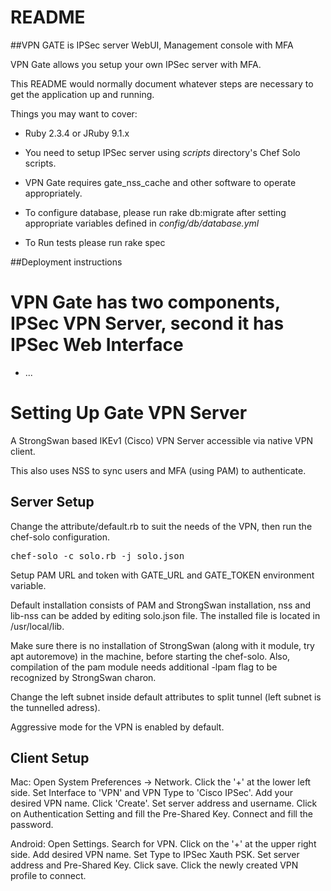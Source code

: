 # README

##VPN GATE is IPSec server WebUI, Management console with MFA

VPN Gate allows you setup your own IPSec server with MFA. 

This README would normally document whatever steps are necessary to get the
application up and running.

Things you may want to cover:

* Ruby 2.3.4 or JRuby 9.1.x

* You need to setup IPSec server using *scripts* directory's Chef Solo scripts.

* VPN Gate requires gate_nss_cache and other software to operate appropriately.

* To configure database, please run rake db:migrate after setting appropriate variables defined in *config/db/database.yml*

* To Run tests please run rake spec

##Deployment instructions

VPN Gate has two components, IPSec VPN Server, second it has IPSec Web Interface
=======
* ...

Setting Up Gate VPN Server
=================
A StrongSwan based IKEv1 (Cisco) VPN Server accessible via native VPN client.

This also uses NSS to sync users and MFA (using PAM) to authenticate.

Server Setup
------------
Change the attribute/default.rb to suit the needs of the VPN, then run the chef-solo configuration.

<tt>chef-solo -c solo.rb -j solo.json</tt>

Setup PAM URL and token with GATE_URL and GATE_TOKEN environment variable.

Default installation consists of PAM and StrongSwan installation, nss and lib-nss can be added by editing solo.json file. The installed file is located in /usr/local/lib.

Make sure there is no installation of StrongSwan (along with it module, try apt autoremove) in the machine, before starting the chef-solo. Also, compilation of the pam module needs additional -lpam flag to be recognized by StrongSwan charon.

Change the left subnet inside default attributes to split tunnel (left subnet is the tunnelled adress).

Aggressive mode for the VPN is enabled by default.

Client Setup
------------
Mac:
Open System Preferences -> Network. Click the '+' at the lower left side.
Set Interface to 'VPN' and VPN Type to 'Cisco IPSec'. Add your desired VPN name.
Click 'Create'. Set server address and username. Click on Authentication Setting and fill the Pre-Shared Key.
Connect and fill the password.

Android:
Open Settings. Search for VPN. Click on the '+' at the upper right side.
Add desired VPN name. Set Type to IPSec Xauth PSK. Set server address and Pre-Shared Key. Click save. Click the newly created VPN profile to connect.

